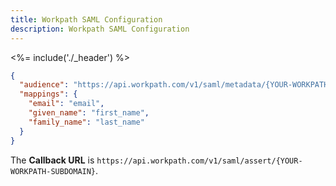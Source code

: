 ```yaml
---
title: Workpath SAML Configuration
description: Workpath SAML Configuration
---
```


<%= include('./_header') %>

```json
{
  "audience": "https://api.workpath.com/v1/saml/metadata/{YOUR-WORKPATH-SUBDOMAIN}",
  "mappings": {
    "email": "email",
    "given_name": "first_name",
    "family_name": "last_name"
  }
}
```

The **Callback URL** is `https://api.workpath.com/v1/saml/assert/{YOUR-WORKPATH-SUBDOMAIN}`.
